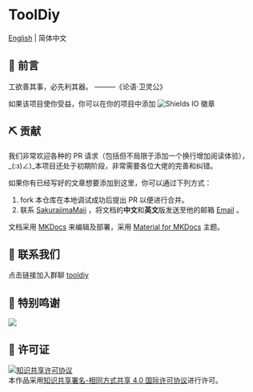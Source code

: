 # ToolDiy

[English](https://github.com/cargo-youth/ToolDiy/blob/main/README.md) | 简体中文

## 🤔 前言

工欲善其事，必先利其器。 ———《论语·卫灵公》

如果该项目使你受益，你可以在你的项目中添加 ![Shields IO](https://img.shields.io/badge/ToolDiy-Let's%20build%20the%20world%20with%20tools-%23eb4d4b) 徽章

## ⛏ 贡献

我们非常欢迎各种的 PR 请求（包括但不局限于添加一个换行增加阅读体验），_(:з)∠)_本项目还处于初期阶段，非常需要各位大佬的完善和纠错。

如果你有已经写好的文章想要添加到这里，你可以通过下列方式：

1. fork 本仓库在本地调试成功后提出 PR 以便进行合并。
2. 联系 [SakurajimaMaii](https://github.com/SakurajimaMaii) ，将文档的**中文**和**英文**版发送至他的邮箱 <a href="mailto:guihy2019@gmail.com">Email</a> 。

文档采用 [MKDocs](https://www.mkdocs.org/) 来编辑及部署，采用 [Material for MKDocs](https://squidfunk.github.io/mkdocs-material/) 主题。

## 🤳 联系我们

点击链接加入群聊 [tooldiy](https://jq.qq.com/?_wv=1027&k=QCT1smVY)

## 💫 特别鸣谢

<!--  support by https://contrib.rocks -->
<a href="https://github.com/cargo-youth/ToolDiy/graphs/contributors">
  <img src="https://contrib.rocks/image?repo=cargo-youth/ToolDiy" />
</a>

## 📑 许可证

<a rel="license" href="http://creativecommons.org/licenses/by-sa/4.0/"><img alt="知识共享许可协议" style="border-width:0" src="https://i.creativecommons.org/l/by-sa/4.0/88x31.png" /></a><br />本作品采用<a rel="license" href="http://creativecommons.org/licenses/by-sa/4.0/">知识共享署名-相同方式共享 4.0 国际许可协议</a>进行许可。
